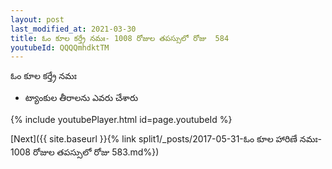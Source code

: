 ```yaml
---
layout: post
last_modified_at: 2021-03-30
title: ఓం కూల కర్త్రే నమః- 1008 రోజుల తపస్సులో రోజు  584
youtubeId: QQQQmhdktTM
---
```

 
 
 ఓం కూల కర్త్రే నమః  
 
 -  ట్యాంకుల తీరాలను ఎవరు చేశారు 
 
  
 
  
 
 
 
 
 
 


{% include youtubePlayer.html id=page.youtubeId %}
 
[Next]({{ site.baseurl }}{% link  split1/_posts/2017-05-31-ఓం కూల హారిణే నమః- 1008 రోజుల తపస్సులో రోజు  583.md%})
 
